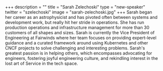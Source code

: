 +++
description = ""
title = "Sarah Zelechoski"
type = "new-speaker"
twitter = "szelechoski"
image = "sarah-zelechoski.jpg"
+++
Sarah began her career as an astrophysicist and has pivoted often between systems and development work, but really hit her stride in operations.  She has run production operations and infrastructure management for more than 30 customers of all shapes and sizes.  Sarah is currently the Vice President of Engineering at Fairwinds where her team focuses on providing expert-level guidance and a curated framework around using Kubernetes and other CNCF projects to solve challenging and interesting problems. Sarah's greatest passion is in helping others, which encompasses advocating for engineers, fostering joyful engineering culture, and rekindling interest in the lost art of Service in the tech space.